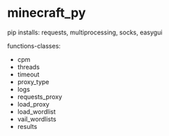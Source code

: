# minecraft_py

pip installs:
requests, multiprocessing, socks, easygui

functions-classes:
- cpm
- threads
- timeout
- proxy_type
- logs
- requests_proxy
- load_proxy
- load_wordlist
- vail_wordlists
- results

